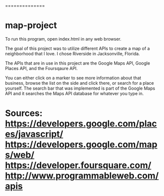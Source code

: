 ==============
# map-project

To run this program, open index.html in any web browser.

The goal of this project was to utilize different APIs to create a map of a neighborhood that I love. I chose Riverside in Jacksonville, Florida.

The APIs that are in use in this project are the Google Maps API, Google Places API, and the Foursqaure API.

You can either click on a marker to see more information about that business, browse the list on the side and click there, or search for a place yourself. The search
bar that was implemented is part of the Google Maps API and it searches the Maps API database for whatever you type in.

Sources:
https://developers.google.com/places/javascript/
https://developers.google.com/maps/web/
https://developer.foursquare.com/
http://www.programmableweb.com/apis
==============
